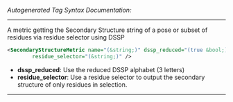 <!-- THIS IS AN AUTOGENERATED FILE: Don't edit it directly, instead change the schema definition in the code itself. -->

_Autogenerated Tag Syntax Documentation:_

---
A metric getting the Secondary Structure string of a pose or subset of residues via residue selector using DSSP

```xml
<SecondaryStructureMetric name="(&string;)" dssp_reduced="(true &bool;)"
        residue_selector="(&string;)" />
```

-   **dssp_reduced**: Use the reduced DSSP alphabet (3 letters)
-   **residue_selector**: Use a residue selector to output the secondary structure of only residues in selection.

---
